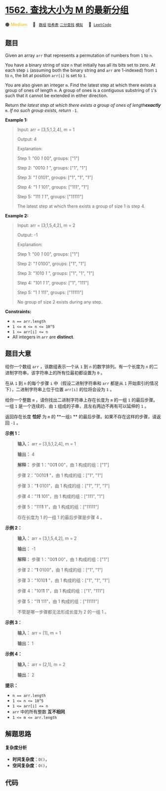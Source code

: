 # [1562. 查找大小为 M 的最新分组](https://leetcode.com/problems/find-latest-group-of-size-m)

🟠 <font color=#ffb800>Medium</font>&emsp; 🔖&ensp; [`数组`](/leetcode/outline/tag/array.md) [`哈希表`](/leetcode/outline/tag/hash-table.md) [`二分查找`](/leetcode/outline/tag/binary-search.md) [`模拟`](/leetcode/outline/tag/simulation.md)&emsp; 🔗&ensp;[`LeetCode`](https://leetcode.com/problems/find-latest-group-of-size-m)

## 题目

Given an array `arr` that represents a permutation of numbers from `1` to `n`.

You have a binary string of size `n` that initially has all its bits set to
zero. At each step `i` (assuming both the binary string and `arr` are
1-indexed) from `1` to `n`, the bit at position `arr[i]` is set to `1`.

You are also given an integer `m`. Find the latest step at which there exists
a group of ones of length `m`. A group of ones is a contiguous substring of
`1`'s such that it cannot be extended in either direction.

Return _the latest step at which there exists a group of ones of
length**exactly**_ `m`. _If no such group exists, return_ `-1`.



**Example 1:**

> Input: arr = [3,5,1,2,4], m = 1
> 
> Output: 4
> 
> Explanation: 
> 
> Step 1: "00 _1_ 00", groups: ["1"]
> 
> Step 2: "0010 _1_ ", groups: ["1", "1"]
> 
> Step 3: "_1_ 0101", groups: ["1", "1", "1"]
> 
> Step 4: "1 _1_ 101", groups: ["111", "1"]
> 
> Step 5: "111 _1_ 1", groups: ["11111"]
> 
> The latest step at which there exists a group of size 1 is step 4.

**Example 2:**

> Input: arr = [3,1,5,4,2], m = 2
> 
> Output: -1
> 
> Explanation: 
> 
> Step 1: "00 _1_ 00", groups: ["1"]
> 
> Step 2: "_1_ 0100", groups: ["1", "1"]
> 
> Step 3: "1010 _1_ ", groups: ["1", "1", "1"]
> 
> Step 4: "101 _1_ 1", groups: ["1", "111"]
> 
> Step 5: "1 _1_ 111", groups: ["11111"]
> 
> No group of size 2 exists during any step.

**Constraints:**

  * `n == arr.length`
  * `1 <= m <= n <= 10^5`
  * `1 <= arr[i] <= n`
  * All integers in `arr` are **distinct**.


## 题目大意

给你一个数组 `arr` ，该数组表示一个从 `1` 到 `n` 的数字排列。有一个长度为 `n` 的二进制字符串，该字符串上的所有位最初都设置为 `0`
。

在从 `1` 到 `n` 的每个步骤 `i` 中（假设二进制字符串和 `arr` 都是从 `1` 开始索引的情况下），二进制字符串上位于位置
`arr[i]` 的位将会设为 `1` 。

给你一个整数 `m` ，请你找出二进制字符串上存在长度为 `m` 的一组 `1` 的最后步骤。一组 `1` 是一个连续的、由 `1`
组成的子串，且左右两边不再有可以延伸的 `1` 。

返回存在长度 **恰好** 为 `m` 的 **一组`1` ** 的最后步骤。如果不存在这样的步骤，请返回 `-1` 。



**示例 1：**

> 
> 
> 
> 
> 
> **输入：** arr = [3,5,1,2,4], m = 1
> 
> **输出：** 4
> 
> **解释：** 步骤 1："00**1** 00"，由 1 构成的组：["1"]
> 
> 步骤 2："0010**1** "，由 1 构成的组：["1", "1"]
> 
> 步骤 3："**1** 0101"，由 1 构成的组：["1", "1", "1"]
> 
> 步骤 4："1**1** 101"，由 1 构成的组：["111", "1"]
> 
> 步骤 5："111**1** 1"，由 1 构成的组：["11111"]
> 
> 存在长度为 1 的一组 1 的最后步骤是步骤 4 。

**示例 2：**

> 
> 
> 
> 
> 
> **输入：** arr = [3,1,5,4,2], m = 2
> 
> **输出：** -1
> 
> **解释：** 步骤 1："00**1** 00"，由 1 构成的组：["1"]
> 
> 步骤 2："**1** 0100"，由 1 构成的组：["1", "1"]
> 
> 步骤 3："1010**1** "，由 1 构成的组：["1", "1", "1"]
> 
> 步骤 4："101**1** 1"，由 1 构成的组：["1", "111"]
> 
> 步骤 5："1**1** 111"，由 1 构成的组：["11111"]
> 
> 不管是哪一步骤都无法形成长度为 2 的一组 1 。
> 
> 

**示例 3：**

> 
> 
> 
> 
> 
> **输入：** arr = [1], m = 1
> 
> **输出：** 1
> 
> 

**示例 4：**

> 
> 
> 
> 
> 
> **输入：** arr = [2,1], m = 2
> 
> **输出：** 2
> 
> 



**提示：**

  * `n == arr.length`
  * `1 <= n <= 10^5`
  * `1 <= arr[i] <= n`
  * `arr` 中的所有整数 **互不相同**
  * `1 <= m <= arr.length`


## 解题思路

#### 复杂度分析

- **时间复杂度**：`O()`，
- **空间复杂度**：`O()`，

## 代码

```javascript

```